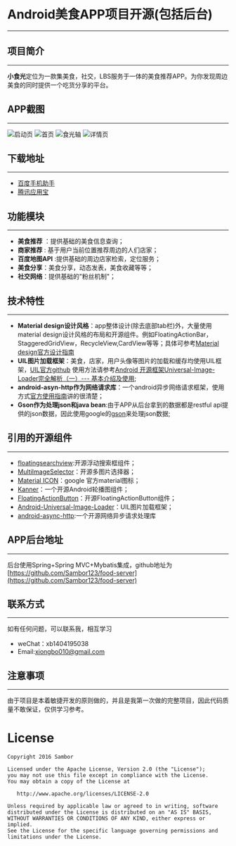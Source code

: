 # Android美食APP项目开源(包括后台)
------
## 项目简介
-------------------

**小食光**定位为一款集美食，社交，LBS服务于一体的美食推荐APP。为你发现周边美食的同时提供一个吃货分享的平台。

## APP截图
-----------------------
![启动页](http://a.hiphotos.bdimg.com/wisegame/pic/item/6fd7912397dda144add95bc5bab7d0a20df486f0.jpg)
![首页](http://h.hiphotos.bdimg.com/wisegame/pic/item/c0cc7cd98d1001e936d72378b00e7bec55e797d9.jpg)
![食光轴](http://b.hiphotos.bdimg.com/wisegame/pic/item/6955b319ebc4b745d23b8061c7fc1e178a82151d.jpg)
![详情页](http://d.hiphotos.bdimg.com/wisegame/pic/item/88c4b74543a982265c6e1c508282b9014a90eb1e.jpg)
## 下载地址
------------------
- [百度手机助手](http://shouji.baidu.com/software/9690734.html)
- [腾讯应用宝](http://android.myapp.com/myapp/detail.htm?apkName=com.foodie.app)


## 功能模块
-------------------
- **美食推荐** ：提供基础的美食信息查询；
- **商家推荐** : 基于用户当前位置推荐周边的人们店家；
- **百度地图API** :提供基础的周边店家检索，定位服务；
- **美食分享**：美食分享，动态发表，美食收藏等等；
- **社交网络**：提供基础的"粉丝机制"；

## 技术特性
-------------------
- **Material design设计风格**：app整体设计(除去底部tab栏)外，大量使用material design设计风格的布局和开源组件。例如FloatingActionBar，StaggeredGridView，RecycleView,CardView等等；具体可参考[Material design官方设计指南](https://material.google.com/#)
- **UIL图片加载框架**：美食，店家，用户头像等图片的加载和缓存均使用UIL框架，[UIL官方github](https://github.com/nostra13/Android-Universal-Image-Loader)
使用方法请参考[Android 开源框架Universal-Image-Loader完全解析（一）--- 基本介绍及使用](http://blog.csdn.net/xiaanming/article/details/26810303/);
- **android-asyn-http作为网络请求库**：一个android异步网络请求框架，使用方式[官方使用指南](http://loopj.com/android-async-http/)讲的很清楚；
- **Gson作为处理json和java bean**:由于APP从后台拿到的数据都是restful api提供的json数据，因此使用google的[gson](https://github.com/google/gson)来处理json数据;



## 引用的开源组件
----------------------
- [floatingsearchview](https://github.com/arimorty/floatingsearchview):开源浮动搜索框组件；
- [MultiImageSelector](https://github.com/lovetuzitong/MultiImageSelector)：开源多图片选择器；
- [Material ICON](https://design.google.com/icons/#ic_search)：google 官方material图标；
- [Kanner](https://github.com/iKrelve/Kanner)：一个开源Android轮播图组件；
- [FloatingActionButton](https://github.com/Clans/FloatingActionButton)：开源FloatingActionButton组件；
- [Android-Universal-Image-Loader](https://github.com/nostra13/Android-Universal-Image-Loader)：UIL图片加载框架；
- [android-async-http](http://loopj.com/android-async-http/):一个开源网络异步请求处理库

## APP后台地址
---------------------

后台使用Spring+Spring MVC+Mybatis集成，github地址为[https://github.com/Sambor123/food-server](https://github.com/Sambor123/food-server)

## 联系方式
---------------------
如有任何问题，可以联系我，相互学习

- weChat：xb1404195038
- Email:xiongbo010@gmail.com

## 注意事项
---------------------
由于项目是本着敏捷开发的原则做的，并且是我第一次做的完整项目，因此代码质量不敢保证，仅供学习参考。


# License
```
Copyright 2016 Sambor 

Licensed under the Apache License, Version 2.0 (the "License");
you may not use this file except in compliance with the License.
You may obtain a copy of the License at

   http://www.apache.org/licenses/LICENSE-2.0

Unless required by applicable law or agreed to in writing, software
distributed under the License is distributed on an "AS IS" BASIS,
WITHOUT WARRANTIES OR CONDITIONS OF ANY KIND, either express or implied.
See the License for the specific language governing permissions and
limitations under the License.
```


